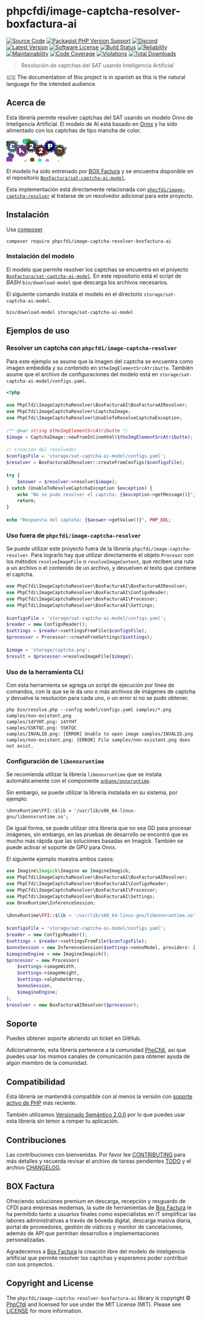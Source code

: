 # phpcfdi/image-captcha-resolver-boxfactura-ai

[![Source Code][badge-source]][source]
[![Packagist PHP Version Support][badge-php-version]][php-version]
[![Discord][badge-discord]][discord]
[![Latest Version][badge-release]][release]
[![Software License][badge-license]][license]
[![Build Status][badge-build]][build]
[![Reliability][badge-reliability]][reliability]
[![Maintainability][badge-maintainability]][maintainability]
[![Code Coverage][badge-coverage]][coverage]
[![Violations][badge-violations]][violations]
[![Total Downloads][badge-downloads]][downloads]

> Resolución de captchas del SAT usando Inteligencia Artificial

:us: The documentation of this project is in spanish as this is the natural language for the intended audience.

## Acerca de

Esta librería permite resolver captchas del SAT usando un modelo Onnx de Inteligencia Artificial.
El modelo de AI está basado en [Onnx](https://onnx.ai/) y ha sido alimentado con los captchas de tipo mancha de color.

![captcha sample](tests/_files/BK22PD.png)

El modelo ha sido entrenado por [BOX Factura][] y se encuentra disponible en el repositorio 
[`BoxFactura/sat-captcha-ai-model`](https://github.com/BoxFactura/sat-captcha-ai-model).

Esta implementación está directamente relacionada con [`phpcfdi/image-captcha-resolver`](https://github.com/phpcfdi/image-captcha-resolver) 
al tratarse de un resolvedor adicional para este proyecto.

## Instalación

Usa [composer](https://getcomposer.org/)

```shell
composer require phpcfdi/image-captcha-resolver-boxfactura-ai
```

### Instalación del modelo

El modelo que permite resolver los captchas se encuentra en el proyecto [`BoxFactura/sat-captcha-ai-model`](https://github.com/BoxFactura/sat-captcha-ai-model).
En este repositorio está el script de *BASH* `bin/download-model` que descarga los archivos necesarios.

El siguiente comando instala el modelo en el directorio `storage/sat-captcha-ai-model`.

```shell
bin/download-model storage/sat-captcha-ai-model
```

## Ejemplos de uso

### Resolver un captcha con `phpcfdi/image-captcha-resolver`

Para este ejemplo se asume que la imagen del captcha se encuentra como imagen embedida y su contenido en `$theImgElementSrcAtributte`.
También asume que el archivo de configuraciones del modelo está en `storage/sat-captcha-ai-model/configs.yaml`.

```php
<?php

use PhpCfdi\ImageCaptchaResolver\BoxFacturaAI\BoxFacturaAIResolver;
use PhpCfdi\ImageCaptchaResolver\CaptchaImage;
use PhpCfdi\ImageCaptchaResolver\UnableToResolveCaptchaException;

/** @var string $theImgElementSrcAtributte */
$image = CaptchaImage::newFromInlineHtml($theImgElementSrcAtributte);

// Creación del resolvedor
$configsFile = 'storage/sat-captcha-ai-model/configs.yaml';
$resolver = BoxFacturaAIResolver::createFromConfigs($configsFile);

try {
    $answer = $resolver->resolve($image);
} catch (UnableToResolveCaptchaException $exception) {
    echo "No se pudo resolver el captcha: {$exception->getMessage()}", PHP_EOL;
    return;
}

echo "Respuesta del captcha: {$answer->getValue()}", PHP_EOL;
```

### Uso fuera de `phpcfdi/image-captcha-resolver`

Se puede utilizar este proyecto fuera de la librería `phpcfdi/image-captcha-resolver`.
Para lograrlo hay que utilizar directamente el objeto `Procesor` con los métodos `resolveImageFile`
o `resolveImageContent`, que reciben una ruta a un archivo o el contenido de un archivo,
y devuelven el texto que contiene el captcha.

```php
use PhpCfdi\ImageCaptchaResolver\BoxFacturaAI\BoxFacturaAIResolver;
use PhpCfdi\ImageCaptchaResolver\BoxFacturaAI\ConfigsReader;
use PhpCfdi\ImageCaptchaResolver\BoxFacturaAI\Processor;
use PhpCfdi\ImageCaptchaResolver\BoxFacturaAI\Settings;

$configsFile = 'storage/sat-captcha-ai-model/configs.yaml';
$reader = new ConfigsReader();
$settings = $reader->settingsFromFile($configsFile);
$processor = Processor::createFromSettings($settings);

$image = 'storage/captcha.png';
$result = $processor->resolveImageFile($image);
```

### Uso de la herramienta CLI

Con esta herramienta se agrega un script de ejecución por línea de comandos, con la que se le da uno o más
archivos de imágenes de captcha y devuelve la resolución para cada uno, o un error si no se pudo obtener.

```shell
php bin/resolve.php --config model/configs.yaml samples/*.png samples/non-existent.png
samples/14YYHT.png: 14YYHT
samples/SSKTQC.png: SSKTQC
samples/INVALID.png: [ERROR] Unable to open image samples/INVALID.png
samples/non-existent.png: [ERROR] File samples/non-existent.png does not exist.
```

### Configuración de `libonnxruntime`

Se recomienda utilizar la librería `libonnxruntime` que se instala automáticamente con el 
componente [`ankane/onnxruntime`](https://github.com/ankane/onnxruntime-php).

Sin embargo, se puede utilizar la librería instalada en su sistema, por ejemplo:

```shell
\OnnxRuntime\FFI::$lib = '/usr/lib/x86_64-linux-gnu/libonnxruntime.so';
```

De igual forma, se puede utilizar otra librería que no sea GD para procesar imágenes,
sin embargo, en las pruebas de desarrollo se encontró que es mucho más rápida que las
soluciones basadas en Imagick. También se puede activar el soporte de GPU para Onnx.

El siguiente ejemplo muestra ambos casos:

```php
use Imagine\Imagick\Imagine as ImagineImagick;
use PhpCfdi\ImageCaptchaResolver\BoxFacturaAI\BoxFacturaAIResolver;
use PhpCfdi\ImageCaptchaResolver\BoxFacturaAI\ConfigsReader;
use PhpCfdi\ImageCaptchaResolver\BoxFacturaAI\Processor;
use PhpCfdi\ImageCaptchaResolver\BoxFacturaAI\Settings;
use OnnxRuntime\InferenceSession;

\OnnxRuntime\FFI::$lib = '/usr/lib/x86_64-linux-gnu/libonnxruntime.so';

$configsFile = 'storage/sat-captcha-ai-model/configs.yaml';
$reader = new ConfigsReader();
$settings = $reader->settingsFromFile($configsFile);
$onnxSession = new InferenceSession($settings->onnxModel, providers: ['CUDAExecutionProvider']);
$imagineEngine = new ImagineImagick();
$processor = new Processor(
    $settings->imageWidth,
    $settings->imageHeight,
    $settings->alphabetArray,
    $onnxSession,
    $imagineEngine;
);
$resolver = new BoxFacturaAIResolver($processor);
```

## Soporte

Puedes obtener soporte abriendo un ticket en GitHub.

Adicionalmente, esta librería pertenece a la comunidad [PhpCfdi](https://www.phpcfdi.com), así que puedes usar los
mismos canales de comunicación para obtener ayuda de algún miembro de la comunidad.

## Compatibilidad

Esta librería se mantendrá compatible con al menos la versión con
[soporte activo de PHP](https://www.php.net/supported-versions.php) más reciente.

También utilizamos [Versionado Semántico 2.0.0](docs/SEMVER.md) por lo que puedes usar esta librería
sin temor a romper tu aplicación.

## Contribuciones

Las contribuciones con bienvenidas. Por favor lee [CONTRIBUTING][] para más detalles
y recuerda revisar el archivo de tareas pendientes [TODO][] y el archivo [CHANGELOG][].

## BOX Factura

Ofreciendo soluciones premium en descarga, recepción y resguardo de CFDI para empresas modernas, 
la suite de herramientas de [Box Factura][] le ha permitido tanto a usuarios finales como 
especialistas en IT simplificar las labores administrativas a través de bóveda digital, 
descarga masiva diaria, portal de proveedores, gestión de viáticos y monitor de cancelaciones, 
además de API que permitan desarrollos e implementaciones personalizadas.

Agradecemos a [Box Factura][] la creación libre del modelo de inteligencia artificial que permite resolver los captchas 
y esperamos poder contribuir con sus proyectos.

## Copyright and License

The `phpcfdi/image-captcha-resolver-boxfactura-ai` library is copyright © [PhpCfdi](https://www.phpcfdi.com/)
and licensed for use under the MIT License (MIT). Please see [LICENSE][] for more information.

[Box Factura]: https://www.boxfactura.com/

[contributing]: https://github.com/phpcfdi/image-captcha-resolver-boxfactura-ai/blob/main/CONTRIBUTING.md
[changelog]: https://github.com/phpcfdi/image-captcha-resolver-boxfactura-ai/blob/main/docs/CHANGELOG.md
[todo]: https://github.com/phpcfdi/image-captcha-resolver-boxfactura-ai/blob/main/docs/TODO.md

[source]: https://github.com/phpcfdi/image-captcha-resolver-boxfactura-ai
[php-version]: https://packagist.org/packages/phpcfdi/image-captcha-resolver-boxfactura-ai
[discord]: https://discord.gg/aFGYXvX
[release]: https://github.com/phpcfdi/image-captcha-resolver-boxfactura-ai/releases
[license]: https://github.com/phpcfdi/image-captcha-resolver-boxfactura-ai/blob/main/LICENSE
[build]: https://github.com/phpcfdi/image-captcha-resolver-boxfactura-ai/actions/workflows/build.yml?query=branch:main
[reliability]:https://sonarcloud.io/component_measures?id=phpcfdi_image-captcha-resolver-boxfactura-ai&metric=Reliability
[maintainability]: https://sonarcloud.io/component_measures?id=phpcfdi_image-captcha-resolver-boxfactura-ai&metric=Maintainability
[coverage]: https://sonarcloud.io/component_measures?id=phpcfdi_image-captcha-resolver-boxfactura-ai&metric=Coverage
[violations]: https://sonarcloud.io/project/issues?id=phpcfdi_image-captcha-resolver-boxfactura-ai&resolved=false
[downloads]: https://packagist.org/packages/phpcfdi/image-captcha-resolver-boxfactura-ai

[badge-source]: https://img.shields.io/badge/source-phpcfdi/image--captcha--resolver--boxfactura--ai-blue?logo=github
[badge-discord]: https://img.shields.io/discord/459860554090283019?logo=discord
[badge-php-version]: https://img.shields.io/packagist/php-v/phpcfdi/image-captcha-resolver-boxfactura-ai?logo=php
[badge-release]: https://img.shields.io/github/release/phpcfdi/image-captcha-resolver-boxfactura-ai?logo=git
[badge-license]: https://img.shields.io/github/license/phpcfdi/image-captcha-resolver-boxfactura-ai?logo=open-source-initiative
[badge-build]: https://img.shields.io/github/actions/workflow/status/phpcfdi/image-captcha-resolver-boxfactura-ai/build.yml?branch=main&logo=github-actions
[badge-reliability]: https://sonarcloud.io/api/project_badges/measure?project=phpcfdi_image-captcha-resolver-boxfactura-ai&metric=reliability_rating
[badge-maintainability]: https://sonarcloud.io/api/project_badges/measure?project=phpcfdi_image-captcha-resolver-boxfactura-ai&metric=sqale_rating
[badge-coverage]: https://img.shields.io/sonar/coverage/phpcfdi_image-captcha-resolver-boxfactura-ai/main?logo=sonarqubecloud&server=https%3A%2F%2Fsonarcloud.io
[badge-violations]: https://img.shields.io/sonar/violations/phpcfdi_image-captcha-resolver-boxfactura-ai/main?format=long&logo=sonarqubecloud&server=https%3A%2F%2Fsonarcloud.io
[badge-downloads]: https://img.shields.io/packagist/dt/phpcfdi/image-captcha-resolver-boxfactura-ai?logo=packagist
